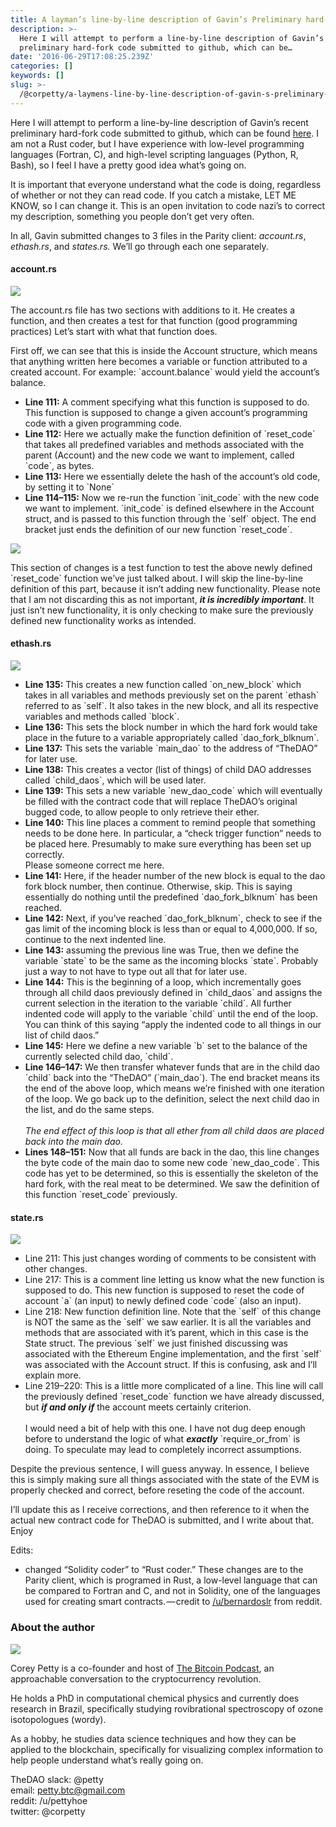 ```yaml
---
title: A layman’s line-by-line description of Gavin’s Preliminary hard-fork code
description: >-
  Here I will attempt to perform a line-by-line description of Gavin’s recent
  preliminary hard-fork code submitted to github, which can be…
date: '2016-06-29T17:08:25.239Z'
categories: []
keywords: []
slug: >-
  /@corpetty/a-laymens-line-by-line-description-of-gavin-s-preliminary-hard-fork-code-6daa8c5c1a30
---
```


Here I will attempt to perform a line-by-line description of Gavin’s recent preliminary hard-fork code submitted to github, which can be found [here](https://github.com/ethcore/parity/pull/1483/files). I am not a Rust coder, but I have experience with low-level programming languages (Fortran, C), and high-level scripting languages (Python, R, Bash), so I feel I have a pretty good idea what’s going on.

It is important that everyone understand what the code is doing, regardless of whether or not they can read code. If you catch a mistake, LET ME KNOW, so I can change it. This is an open invitation to code nazi’s to correct my description, something you people don’t get very often.

In all, Gavin submitted changes to 3 files in the Parity client: _account.rs_, _ethash.rs_, and _states.rs._ We’ll go through each one separately.

#### account.rs

![](/images/medium/1__S3HhwMykwyYAKvaCKPJLFg.png)

The account.rs file has two sections with additions to it. He creates a function, and then creates a test for that function (good programming practices) Let’s start with what that function does.

First off, we can see that this is inside the Account structure, which means that anything written here becomes a variable or function attributed to a created account. For example: \`account.balance\` would yield the account’s balance.

*   **Line 111:** A comment specifying what this function is supposed to do. This function is supposed to change a given account’s programming code with a given programming code.
*   **Line 112:** Here we actually make the function definition of \`reset\_code\` that takes all predefined variables and methods associated with the parent (Account) and the new code we want to implement, called \`code\`, as bytes.
*   **Line 113:** Here we essentially delete the hash of the account’s old code, by setting it to \`None\`
*   **Line 114–115:** Now we re-run the function \`init\_code\` with the new code we want to implement. \`init\_code\` is defined elsewhere in the Account struct, and is passed to this function through the \`self\` object. The end bracket just ends the definition of our new function \`reset\_code\`.

![](/images/medium/1__7EvfjOqLbqcBUb8ms8jODg.png)

This section of changes is a test function to test the above newly defined \`reset\_code\` function we’ve just talked about. I will skip the line-by-line definition of this part, because it isn’t adding new functionality. Please note that I am not discarding this as not important, **_it is incredibly important_**. It just isn’t new functionality, it is only checking to make sure the previously defined new functionality works as intended.

#### ethash.rs

![](/images/medium/1__TUSpqzZLCv07h1j4t__uJdw.png)

*   **Line 135:** This creates a new function called \`on\_new\_block\` which takes in all variables and methods previously set on the parent \`ethash\` referred to as \`self\`. It also takes in the new block, and all its respective variables and methods called \`block\`.
*   **Line 136:** This sets the block number in which the hard fork would take place in the future to a variable appropriately called \`dao\_fork\_blknum\`.
*   **Line 137:** This sets the variable \`main\_dao\` to the address of “TheDAO” for later use.
*   **Line 138:** This creates a vector (list of things) of child DAO addresses called \`child\_daos\`, which will be used later.
*   **Line 139:** This sets a new variable \`new\_dao\_code\` which will eventually be filled with the contract code that will replace TheDAO’s original bugged code, to allow people to only retrieve their ether.
*   **Line 140:** This line places a comment to remind people that something needs to be done here. In particular, a “check trigger function” needs to be placed here. Presumably to make sure everything has been set up correctly.  
    Please someone correct me here.
*   **Line 141:** Here, if the header number of the new block is equal to the dao fork block number, then continue. Otherwise, skip. This is saying essentially do nothing until the predefined \`dao\_fork\_blknum\` has been reached.
*   **Line 142:** Next, if you’ve reached \`dao\_fork\_blknum\`, check to see if the gas limit of the incoming block is less than or equal to 4,000,000. If so, continue to the next indented line.
*   **Line 143:** assuming the previous line was True, then we define the variable \`state\` to be the same as the incoming blocks \`state\`. Probably just a way to not have to type out all that for later use.
*   **Line 144:** This is the beginning of a loop, which incrementally goes through all child daos previously defined in \`child\_daos\` and assigns the current selection in the iteration to the variable \`child\`. All further indented code will apply to the variable \`child\` until the end of the loop. You can think of this saying “apply the indented code to all things in our list of child daos.”
*   **Line 145:** Here we define a new variable \`b\` set to the balance of the currently selected child dao, \`child\`.
*   **Line 146–147:** We then transfer whatever funds that are in the child dao \`child\` back into the “TheDAO” (\`main\_dao\`). The end bracket means its the end of the above loop, which means we’re finished with one iteration of the loop. We go back up to the definition, select the next child dao in the list, and do the same steps.   
       
    _The end effect of this loop is that all ether from all child daos are placed back into the main dao._
*   **Lines 148–151:** Now that all funds are back in the dao, this line changes the byte code of the main dao to some new code \`new\_dao\_code\`. This code has yet to be determined, so this is essentially the skeleton of the hard fork, with the real meat to be determined. We saw the definition of this function \`reset\_code\` previously.

#### state.rs

![](/images/medium/1__N1__V__WTCsPrswbtQFhrdGw.png)

*   Line 211: This just changes wording of comments to be consistent with other changes.
*   Line 217: This is a comment line letting us know what the new function is supposed to do. This new function is supposed to reset the code of account \`a\` (an input) to newly defined code \`code\` (also an input).
*   Line 218: New function definition line. Note that the \`self\` of this change is NOT the same as the \`self\` we saw earlier. It is all the variables and methods that are associated with it’s parent, which in this case is the State struct. The previous \`self\` we just finished discussing was associated with the Ethereum Engine implementation, and the first \`self\` was associated with the Account struct. If this is confusing, ask and I’ll explain more.
*   Line 219–220: This is a little more complicated of a line. This line will call the previously defined \`reset\_code\` function we have already discussed, but **_if and only if_** the account meets certainly criterion.   
       
    I would need a bit of help with this one. I have not dug deep enough before to understand the logic of what **_exactly_** \`require\_or\_from\` is doing. To speculate may lead to completely incorrect assumptions.

Despite the previous sentence, I will guess anyway. In essence, I believe this is simply making sure all things associated with the state of the EVM is properly checked and correct, before reseting the code of the account.

I’ll update this as I receive corrections, and then reference to it when the actual new contract code for TheDAO is submitted, and I write about that. Enjoy

Edits:

*   changed “Solidity coder” to “Rust coder.” These changes are to the Parity client, which is programed in Rust, a low-level language that can be compared to Fortran and C, and not in Solidity, one of the languages used for creating smart contracts. — credit to [/u/bernardoslr](https://www.reddit.com/user/bernardoslr) from reddit.

### About the author

![](/images/medium/1__J3UkG8G7GPGmiVm2iVawTA.png)

Corey Petty is a co-founder and host of [The Bitcoin Podcast](http://www.thebitcoinpodcast.com), an approachable conversation to the cryptocurrency revolution.

He holds a PhD in computational chemical physics and currently does research in Brazil, specifically studying rovibrational spectroscopy of ozone isotopologues (wordy).

As a hobby, he studies data science techniques and how they can be applied to the blockchain, specifically for visualizing complex information to help people understand what’s really going on.

TheDAO slack: @petty   
email: petty.btc@gmail.com  
reddit: /u/pettyhoe   
twitter: @corpetty